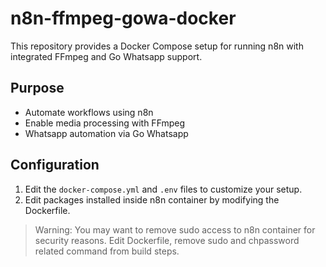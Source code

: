 # n8n-ffmpeg-gowa-docker

This repository provides a Docker Compose setup for running n8n with integrated FFmpeg and Go Whatsapp support.

## Purpose

-   Automate workflows using n8n
-   Enable media processing with FFmpeg
-   Whatsapp automation via Go Whatsapp

## Configuration

1. Edit the `docker-compose.yml` and `.env` files to customize your setup.
2. Edit packages installed inside n8n container by modifying the Dockerfile.

> Warning: You may want to remove sudo access to n8n container for security reasons. Edit Dockerfile, remove sudo and chpassword related command from build steps.
